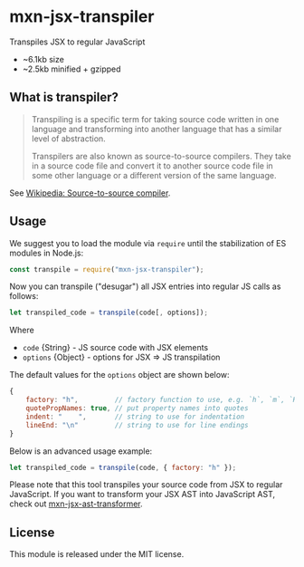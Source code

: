# mxn-jsx-transpiler

Transpiles JSX to regular JavaScript

- ~6.1kb size
- ~2.5kb minified + gzipped

## What is transpiler?

> Transpiling is a specific term for taking source code written in one language and transforming into another language that has a similar level of abstraction.
>
> Transpilers are also known as source-to-source compilers. They take in a source code file and convert it to another source code file in some other language or a different version of the same language.

See [Wikipedia: Source-to-source compiler](https://en.wikipedia.org/wiki/Source-to-source_compiler).

## Usage

We suggest you to load the module via `require` until the stabilization of ES modules in Node.js:
```javascript
const transpile = require("mxn-jsx-transpiler");
```

Now you can transpile ("desugar") all JSX entries into regular JS calls as follows:
```javascript
let transpiled_code = transpile(code[, options]);
```

Where
 - `code` {String} - JS source code with JSX elements
 - `options` {Object} - options for JSX ⇒ JS transpilation

The default values for the `options` object are shown below:
```javascript
{
    factory: "h",         // factory function to use, e.g. `h`, `m`, `React.createElement`
    quotePropNames: true, // put property names into quotes
    indent: "    ",       // string to use for indentation
    lineEnd: "\n"         // string to use for line endings
}
```

Below is an advanced usage example:

```javascript
let transpiled_code = transpile(code, { factory: "h" });
```

Please note that this tool transpiles your source code from JSX to regular JavaScript. If you want to transform your JSX AST into JavaScript AST, check out [mxn-jsx-ast-transformer](https://github.com/ZimNovich/mxn-jsx-ast-transformer).

## License

This module is released under the MIT license.
